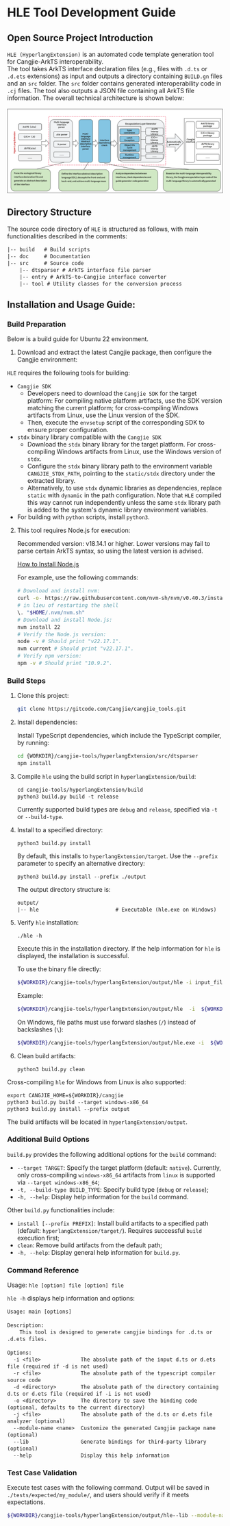 # HLE Tool Development Guide

## Open Source Project Introduction

`HLE (HyperlangExtension)` is an automated code template generation tool for Cangjie-ArkTS interoperability.  
The tool takes ArkTS interface declaration files (e.g., files with `.d.ts` or `.d.ets` extensions) as input and outputs a directory containing `BUILD.gn` files and an `src` folder. The `src` folder contains generated interoperability code in `.cj` files. The tool also outputs a JSON file containing all ArkTS file information. The overall technical architecture is shown below:

![HLE Architecture Diagram](../figures/HLE_eng.png)

## Directory Structure

The source code directory of `HLE` is structured as follows, with main functionalities described in the comments:
```
|-- build   # Build scripts
|-- doc     # Documentation
|-- src     # Source code
    |-- dtsparser # ArkTS interface file parser
    |-- entry # ArkTS-to-Cangjie interface converter
    |-- tool # Utility classes for the conversion process
```

## Installation and Usage Guide:

### Build Preparation

Below is a build guide for Ubuntu 22 environment.

1. Download and extract the latest Cangjie package, then configure the Cangjie environment:

`HLE` requires the following tools for building:

- `Cangjie SDK`
    - Developers need to download the `Cangjie SDK` for the target platform: For compiling native platform artifacts, use the SDK version matching the current platform; for cross-compiling Windows artifacts from Linux, use the Linux version of the SDK.
    - Then, execute the `envsetup` script of the corresponding SDK to ensure proper configuration.
- `stdx` binary library compatible with the `Cangjie SDK`
    - Download the `stdx` binary library for the target platform. For cross-compiling Windows artifacts from Linux, use the Windows version of `stdx`.
    - Configure the `stdx` binary library path to the environment variable `CANGJIE_STDX_PATH`, pointing to the `static/stdx` directory under the extracted library.
    - Alternatively, to use `stdx` dynamic libraries as dependencies, replace `static` with `dynamic` in the path configuration. Note that `HLE` compiled this way cannot run independently unless the same `stdx` library path is added to the system's dynamic library environment variables.
- For building with `python` scripts, install `python3`.

2. This tool requires Node.js for execution:

    Recommended version: v18.14.1 or higher. Lower versions may fail to parse certain ArkTS syntax, so using the latest version is advised.

    [How to Install Node.js](https://dev.nodejs.cn/learn/how-to-install-nodejs/)

    For example, use the following commands:
    
    ```sh
    # Download and install nvm:
    curl -o- https://raw.githubusercontent.com/nvm-sh/nvm/v0.40.3/install.sh | bash
    # in lieu of restarting the shell
    \. "$HOME/.nvm/nvm.sh"
    # Download and install Node.js:
    nvm install 22
    # Verify the Node.js version:
    node -v # Should print "v22.17.1".
    nvm current # Should print "v22.17.1".
    # Verify npm version:
    npm -v # Should print "10.9.2".
    ```

### Build Steps

1. Clone this project:

    ```sh
    git clone https://gitcode.com/Cangjie/cangjie_tools.git
    ```

2. Install dependencies:

    Install TypeScript dependencies, which include the TypeScript compiler, by running:

    ```sh
    cd {WORKDIR}/cangjie-tools/hyperlangExtension/src/dtsparser
    npm install
    ```

3. Compile `hle` using the build script in `hyperlangExtension/build`:

    ```shell
    cd cangjie-tools/hyperlangExtension/build
    python3 build.py build -t release
    ```

    Currently supported build types are `debug` and `release`, specified via `-t` or `--build-type`.

4. Install to a specified directory:

    ```shell
    python3 build.py install
    ```

    By default, this installs to `hyperlangExtension/target`. Use the `--prefix` parameter to specify an alternative directory:

    ```shell
    python3 build.py install --prefix ./output
    ```

    The output directory structure is:

    ```
    output/
    |-- hle                         # Executable (hle.exe on Windows)
    ```

5. Verify `hle` installation:

    ```shell
    ./hle -h
    ```

    Execute this in the installation directory. If the help information for `hle` is displayed, the installation is successful.

    To use the binary file directly:

    ```sh
    ${WORKDIR}/cangjie-tools/hyperlangExtension/output/hle -i input_file_path -o output_folder --lib
    ```

    Example:

    ```sh
    ${WORKDIR}/cangjie-tools/hyperlangExtension/output/hle  -i  ${WORKDIR}/cangjie-tools/hyperlangExtension/tests/cases/class.d.ts -o out --module-name=ohos.hilog --lib
    ```

    On Windows, file paths must use forward slashes (`/`) instead of backslashes (`\`):
    ```sh
    ${WORKDIR}/cangjie-tools/hyperlangExtension/output/hle.exe -i  ${WORKDIR}/cangjie-tools/hyperlangExtension/tests/cases/class.d.ts -o out --module-name=ohos.hilog --lib
    ```

6. Clean build artifacts:

   ```shell
   python3 build.py clean
   ```

Cross-compiling `hle` for Windows from Linux is also supported:

```shell
export CANGJIE_HOME=${WORKDIR}/cangjie
python3 build.py build --target windows-x86_64
python3 build.py install --prefix output
```

The build artifacts will be located in `hyperlangExtension/output`.

### Additional Build Options

`build.py` provides the following additional options for the `build` command:
- `--target TARGET`: Specify the target platform (default: `native`). Currently, only cross-compiling `windows-x86_64` artifacts from `linux` is supported via `--target windows-x86_64`;
- `-t, --build-type BUILD_TYPE`: Specify build type (`debug` or `release`);
- `-h, --help`: Display help information for the `build` command.

Other `build.py` functionalities include:

- `install [--prefix PREFIX]`: Install build artifacts to a specified path (default: `hyperlangExtension/target/`). Requires successful `build` execution first;
- `clean`: Remove build artifacts from the default path;
- `-h, --help`: Display general help information for `build.py`.

### Command Reference

Usage: `hle [option] file [option] file`

`hle -h` displays help information and options:

```text
Usage: main [options]

Description:
    This tool is designed to generate cangjie bindings for .d.ts or .d.ets files.

Options:
  -i <file>             The absolute path of the input d.ts or d.ets file (required if -d is not used)
  -r <file>             The absolute path of the typescript compiler source code
  -d <directory>        The absolute path of the directory containing d.ts or d.ets file (required if -i is not used)
  -o <directory>        The directory to save the binding code (optional, defaults to the current directory)
  -j <file>             The absolute path of the d.ts or d.ets file analyzer (optional)
  --module-name <name>  Customize the generated Cangjie package name (optional)
  --lib                 Generate bindings for third-party library (optional)
  --help                Display this help information
```

### Test Case Validation

Execute test cases with the following command. Output will be saved in `./tests/expected/my_module/`, and users should verify if it meets expectations.

```bash
${WORKDIR}/cangjie-tools/hyperlangExtension/output/hle--lib --module-name="my_module" -d ./tests/cases -o ./tests/expected/my_module/
```
